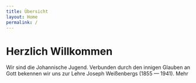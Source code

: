 ```yaml
---
title: Übersicht
layout: Home
permalink: /
---
```


<h1>Herzlich Willkommen</h1>

Wir sind die Johannische Jugend. Verbunden durch den innigen
Glauben an Gott bekennen wir uns zur Lehre Joseph Weißenbergs
(1855 — 1941). <router-link to="/about/">Mehr</router-link>

<!-- <div class="info text">

**COVID-19**

Liebe Jugendliche, besonders in dieser Zeit gilt es den Glauben hoch zu halten. Schließt alles in das Gebet mit ein. Wir wollen in der Jugend füreinander da sein und zusammenstehen. Gemeinsam sind wir stark!

</div> -->

<!-- ## 2019 -->

<!-- > Wir kämpfen für Freiheit und Reinheit, doch nicht wie die Welt dafür kämpft; wir beten zu Gottes Dreieinheit, dass Liebe das Hasssende dämpft. Wir künden vom Segen des Vergebens an alle, die weh uns tun; wir wollen, dass Ströme des Lebens auf allen Menschen ruhn.
> -- Johannisches Gesangbuch Nr. 284, 2. Strophe -->
<!--
Wir sind die Johannische Jugend Lorem ipsum dolor sit amet consectetur adipiscing elit, nibh placerat accumsan non urna felis, fermentum sollicitudin porttitor sociis pulvinar augue. Ridiculus pellentesque malesuada aptent aliquam himenaeos massa in, ultricies molestie consectetur semper enim dui imperdiet suscipit, tellus magna parturient nec gravida sapien.
-->
